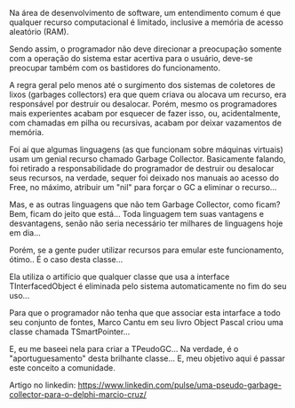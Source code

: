 Na área de desenvolvimento de software, um entendimento comum é que qualquer recurso computacional é limitado, inclusive a memória de acesso aleatório (RAM).

Sendo assim, o programador não deve direcionar a preocupação somente com a  operação do sistema estar acertiva para o usuário, deve-se preocupar também com os bastidores do funcionamento.

A regra geral pelo menos até o surgimento dos sistemas de coletores de lixos (garbages collectors) era que quem criava ou alocava um recurso, era responsável por destruir ou desalocar.
Porém, mesmo os programadores mais experientes acabam por esquecer de fazer isso, ou, acidentalmente, com chamadas em pilha ou recursivas, acabam por deixar vazamentos de memória.

Foi aí que algumas linguagens (as que funcionam sobre máquinas virtuais) usam um genial recurso chamado Garbage Collector.
Basicamente falando, foi retirado a responsabilidade do programador de destruir ou desalocar seus recursos, na verdade, sequer foi deixado nos manuais ao acesso do Free, no máximo, atribuir um "nil"  para forçar o GC a eliminar o recurso...

Mas, e as outras linguagens que não tem Garbage Collector, como ficam? Bem, ficam do jeito que está... Toda linguagem tem suas vantagens e desvantagens, senão não seria necessário ter 
milhares de linguagens hoje em dia...

Porém, se a gente puder utilizar recursos para emular este funcionamento, ótimo.. É o caso desta classe...

Ela utiliza o artifício que qualquer classe que usa a interface TInterfacedObject é eliminada pelo sistema automaticamente no fim do seu uso...

Para que o programador não tenha que que associar esta intarface a todo seu conjunto de fontes, Marco Cantu em seu livro Object Pascal criou uma classe chamada TSmartPointer...

E, eu me baseei nela para criar a TPeudoGC... Na verdade, é o "aportuguesamento" desta brilhante classe... E, meu objetivo aqui é passar este conceito a comunidade. 

Artigo no linkedin: https://www.linkedin.com/pulse/uma-pseudo-garbage-collector-para-o-delphi-marcio-cruz/